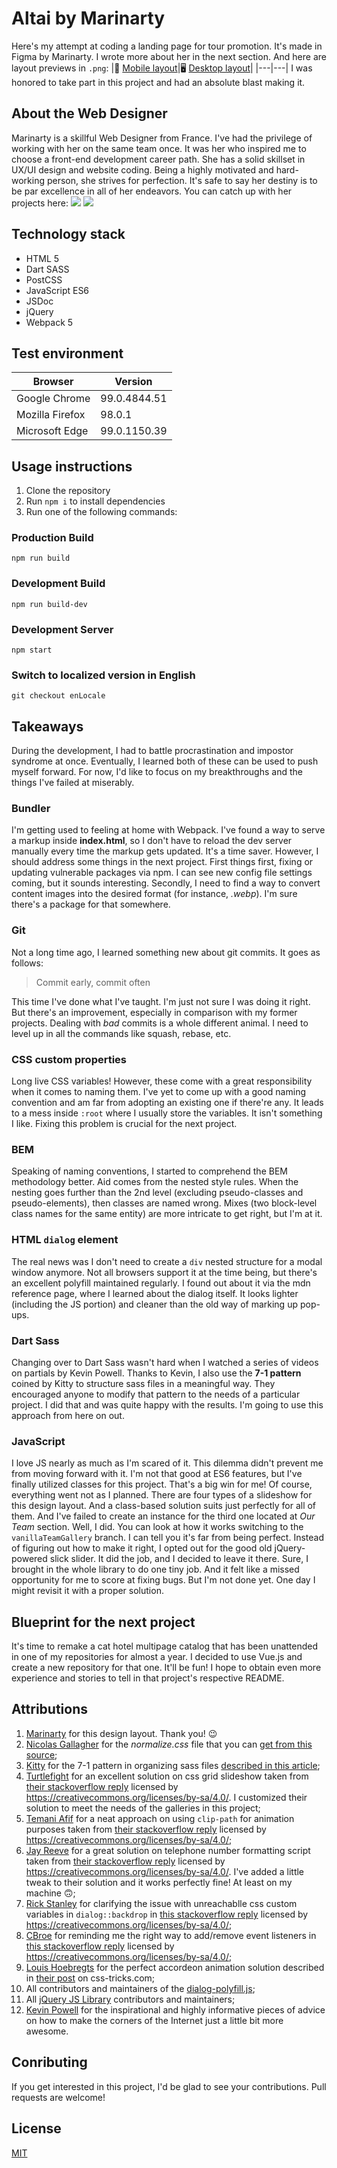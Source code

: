 # Altai by Marinarty

Here's my attempt at coding a landing page for tour promotion. It's made in Figma by Marinarty. I wrote more about her in the next section. And here are layout previews in `.png`:
|📱 [Mobile layout](https://raw.githubusercontent.com/eimwe/altai/main/previews/375px.png)|🖥️ [Desktop layout](https://raw.githubusercontent.com/eimwe/altai/main/previews/1440px.png)|
|---|---|
I was honored to take part in this project and had an absolute blast making it.

## About the Web Designer

Marinarty is a skillful Web Designer from France. I've had the privilege of working with her on the same team once. It was her who inspired me to choose a front-end development career path. She has a solid skillset in UX/UI design and website coding. Being a highly motivated and hard-working person, she strives for perfection. It's safe to say her destiny is to be par excellence in all of her endeavors.
You can catch up with her projects here:
[![](https://img.shields.io/badge/Behance-1769ff?style=for-the-badge&logo=behance&logoColor=white)](https://www.behance.net/tsiganoshace6a) [![](https://img.shields.io/badge/github-%23121011.svg?style=for-the-badge&logo=github&logoColor=white)](https://github.com/Marinarty)

## Technology stack

- HTML 5
- Dart SASS
- PostCSS
- JavaScript ES6
- JSDoc
- jQuery
- Webpack 5

## Test environment

| Browser         | Version      |
| --------------- | ------------ |
| Google Chrome   | 99.0.4844.51 |
| Mozilla Firefox | 98.0.1       |
| Microsoft Edge  | 99.0.1150.39 |

## Usage instructions

1. Clone the repository
2. Run `npm i` to install dependencies
3. Run one of the following commands:

### Production Build

`npm run build`

### Development Build

`npm run build-dev`

### Development Server

`npm start`

### Switch to localized version in English

`git checkout enLocale`

## Takeaways

During the development, I had to battle procrastination and impostor syndrome at once. Eventually, I learned both of these can be used to push myself forward. For now, I'd like to focus on my breakthroughs and the things I've failed at miserably.

### Bundler

I'm getting used to feeling at home with Webpack. I've found a way to serve a markup inside **index.html**, so I don't have to reload the dev server manually every time the markup gets updated. It's a time saver. However, I should address some things in the next project. First things first, fixing or updating vulnerable packages via npm. I can see new config file settings coming, but it sounds interesting. Secondly, I need to find a way to convert content images into the desired format (for instance, _.webp_). I'm sure there's a package for that somewhere.

### Git

Not a long time ago, I learned something new about git commits. It goes as follows:

> Commit early, commit often

This time I've done what I've taught. I'm just not sure I was doing it right. But there's an improvement, especially in comparison with my former projects. Dealing with _bad_ commits is a whole different animal. I need to level up in all the commands like squash, rebase, etc.

### CSS custom properties

Long live CSS variables! However, these come with a great responsibility when it comes to naming them. I've yet to come up with a good naming convention and am far from adopting an existing one if there're any. It leads to a mess inside `:root` where I usually store the variables. It isn't something I like. Fixing this problem is crucial for the next project.

### BEM

Speaking of naming conventions, I started to comprehend the BEM methodology better. Aid comes from the nested style rules. When the nesting goes further than the 2nd level (excluding pseudo-classes and pseudo-elements), then classes are named wrong. Mixes (two block-level class names for the same entity) are more intricate to get right, but I'm at it.

### HTML `dialog` element

The real news was I don't need to create a `div` nested structure for a modal window anymore. Not all browsers support it at the time being, but there's an excellent polyfill maintained regularly. I found out about it via the mdn reference page, where I learned about the dialog itself. It looks lighter (including the JS portion) and cleaner than the old way of marking up pop-ups.

### Dart Sass

Changing over to Dart Sass wasn't hard when I watched a series of videos on partials by Kevin Powell. Thanks to Kevin, I also use the **7-1 pattern** coined by Kitty to structure sass files in a meaningful way. They encouraged anyone to modify that pattern to the needs of a particular project. I did that and was quite happy with the results. I'm going to use this approach from here on out.

### JavaScript

I love JS nearly as much as I'm scared of it. This dilemma didn't prevent me from moving forward with it. I'm not that good at ES6 features, but I've finally utilized classes for this project. That's a big win for me! Of course, everything went not as I planned. There are four types of a slideshow for this design layout. And a class-based solution suits just perfectly for all of them. And I've failed to create an instance for the third one located at _Our Team_ section. Well, I did. You can look at how it works switching to the `vanillaTeamGallery` branch. I can tell you it's far from being perfect. Instead of figuring out how to make it right, I opted out for the good old jQuery-powered slick slider. It did the job, and I decided to leave it there. Sure, I brought in the whole library to do one tiny job. And it felt like a missed opportunity for me to score at fixing bugs. But I'm not done yet. One day I might revisit it with a proper solution.

## Blueprint for the next project

It's time to remake a cat hotel multipage catalog that has been unattended in one of my repositories for almost a year. I decided to use Vue.js and create a new repository for that one. It'll be fun! I hope to obtain even more experience and stories to tell in that project's respective README.

## Attributions

1. [Marinarty](https://www.behance.net/tsiganoshace6a) for this design layout. Thank you! 😉
2. [Nicolas Gallagher](https://nicolasgallagher.com/) for the _normalize.css_ file that you can [get from this source](https://necolas.github.io/normalize.css/);
3. [Kitty](https://kittygiraudel.com/) for the 7-1 pattern in organizing sass files [described in this article](https://sass-guidelin.es/#architecture);
4. [Turtlefight](https://stackoverflow.com/users/8411406/turtlefight) for an excellent solution on css grid slideshow taken from [their stackoverflow reply](https://stackoverflow.com/a/57529819) licensed by https://creativecommons.org/licenses/by-sa/4.0/. I customized their solution to meet the needs of the galleries in this project;
5. [Temani Afif](https://stackoverflow.com/users/8620333/temani-afif) for a neat approach on using `clip-path` for animation purposes taken from [their stackoverflow reply](https://stackoverflow.com/a/64018355) licensed by https://creativecommons.org/licenses/by-sa/4.0/;
6. [Jay Reeve](https://stackoverflow.com/users/14213594/jay-reeve) for a great solution on telephone number formatting script taken from [their stackoverflow reply](https://stackoverflow.com/a/68822305) licensed by https://creativecommons.org/licenses/by-sa/4.0/. I've added a little tweak to their solution and it works perfectly fine! At least on my machine 🙃;
7. [Rick Stanley](https://stackoverflow.com/users/7443903/rick-stanley) for clarifying the issue with unreachablle css custom variables in `dialog::backdrop` in [this stackoverflow reply](https://stackoverflow.com/a/63322762) licensed by https://creativecommons.org/licenses/by-sa/4.0/;
8. [CBroe](https://stackoverflow.com/users/1427878/cbroe) for reminding me the right way to add/remove event listeners in [this stackoverflow reply](https://stackoverflow.com/a/63281414) licensed by https://creativecommons.org/licenses/by-sa/4.0/;
9. [Louis Hoebregts](https://css-tricks.com/author/louishoebregts/) for the perfect accordeon animation solution described in [their post](https://css-tricks.com/how-to-animate-the-details-element-using-waapi/) on css-tricks.com;
10. All contributors and maintainers of the [dialog-polyfill.js](https://github.com/GoogleChrome/dialog-polyfill);
11. All [jQuery JS Library](https://github.com/jquery/jquery) contributors and maintainers;
12. [Kevin Powell](https://www.kevinpowell.co/) for the inspirational and highly informative pieces of advice on how to make the corners of the Internet just a little bit more awesome.

## Conributing

If you get interested in this project, I'd be glad to see your contributions. Pull requests are welcome!

## License

[MIT](https://github.com/eimwe/soccer/blob/master/LICENSE.md)
